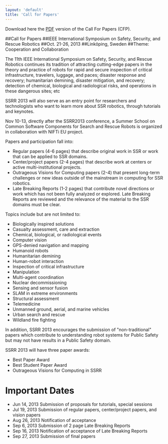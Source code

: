 ```yaml
---
layout: 'default'
title: 'Call for Papers'
---
```


Download here the 
 <a href="/2013/pdf/cfp-ssrr2013.pdf">PDF</a> 
version of the Call For Papers (CFP).

##Call for Papers
##IEEE International Symposium on Safety, Security, and Rescue Robotics
##Oct. 21-26, 2013
##Linköping, Sweden
##Theme: Cooperation and Collaboration

The 11th IEEE International Symposium on Safety, Security, and Rescue Robotics continues its tradition of attracting cutting-edge papers in the theory and practice of robots for rapid and secure inspection of critical infrastructure, travelers, luggage, and paces; disaster response and recovery; humanitarian demining, disaster mitigation, and recovery; detection of chemical, biological and radiological risks, and operations in these dangerous sites; etc

SSRR 2013 will also serve as an entry point for researchers and technologists who want to learn more about SSR robotics, through tutorials and keynotes.

Nov 10-13, directly after the SSRR2013 conference, a Summer School on
Common Software Components for Search and Rescue Robots is organized
in collaboration with NIFTi EU project.

Papers and participation fall into:
* Regular papers (4-6 pages) that describe original work in SSR or work that can be applied to SSR domains.
* Center/project papers (2-4 pages) that describe work at centers or active multi-institutional projects.
* Outrageous Visions for Computing papers (2-4) that present long-term challenges or new ideas outside of the mainstream in computing for SSR robotics.
* Late Breaking Reports (1-2 pages) that contribute novel directions or work which has not been fully analyzed or explored. Late Breaking Reports are reviewed and the relevance of the material to the SSR domains must be clear.

Topics include but are not limited to:
* Biologically inspired solutions
* Casualty assessment, care and extraction
* Chemical, biological, or radiological events
* Computer vision
* GPS-denied navigation and mapping
* Humanoid robots
* Humanitarian demining
* Human-robot interaction
* Inspection of critical infrastructure
* Manipulation
* Multi-agent coordination
* Nuclear decommissioning
* Sensing and sensor fusion
* SLAM in extreme environments
* Structural assessment
* Telemedicine
* Unmanned ground, aerial, and marine vehicles
* Urban search and rescue
* Wildland fire fighting

In addition, SSRR 2013 encourages the submission of "non-traditional" papers which contribute to understanding robot systems for Public Safety but may not have results in a Public Safety domain.

SSRR 2013 will have three paper awards:
* Best Paper Award
* Best Student Paper Award
* Outrageous Visions for Computing in SSRR

# Important Dates
* Jun 14, 2013 Submission of proposals for tutorials, special sessions
* Jul 19, 2013 Submission of regular papers, center/project papers, and vision papers
* Aug 26, 2013 Notification of acceptance
* Sep 6, 2013 Submission of 2 page Late Breaking Reports
* Sep 16, 2013 Notification of acceptance of Late Breaking Reports
* Sep 27, 2013 Submission of final papers
